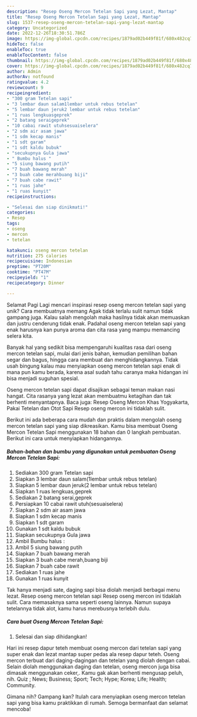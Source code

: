 ```yaml
---
description: "Resep Oseng Mercon Tetelan Sapi yang Lezat, Mantap"
title: "Resep Oseng Mercon Tetelan Sapi yang Lezat, Mantap"
slug: 1537-resep-oseng-mercon-tetelan-sapi-yang-lezat-mantap
category: Uncategorized
date: 2022-12-26T18:30:51.786Z
image: https://img-global.cpcdn.com/recipes/1879ad02b449f81f/680x482cq70/oseng-mercon-tetelan-sapi-foto-resep-utama.jpg
hideToc: false
enableToc: true
enableTocContent: false
thumbnail: https://img-global.cpcdn.com/recipes/1879ad02b449f81f/680x482cq70/oseng-mercon-tetelan-sapi-foto-resep-utama.jpg
cover: https://img-global.cpcdn.com/recipes/1879ad02b449f81f/680x482cq70/oseng-mercon-tetelan-sapi-foto-resep-utama.jpg
author: Admin
authorAv: notfound
ratingvalue: 4.2
reviewcount: 9
recipeingredient:
- "300 gram Tetelan sapi"
- "3 lembar daun salam1lembar untuk rebus tetelan"
- "5 lembar daun jeruk2 lembar untuk rebus tetelan"
- "1 ruas lengkuasgeprek"
- "2 batang seraigeprek"
- "10 cabai rawit utuhsesuaiselera"
- "2 sdm air asam jawa"
- "1 sdm kecap manis"
- "1 sdt garam"
- "1 sdt kaldu bubuk"
- "secukupnya Gula jawa"
- " Bumbu halus "
- "5 siung bawang putih"
- "7 buah bawang merah"
- "3 buah cabe merahbuang biji"
- "7 buah cabe rawit"
- "1 ruas jahe"
- "1 ruas kunyit"
recipeinstructions:

- "Selesai dan siap dinikmati!"
categories:
- Resep
tags:
- oseng
- mercon
- tetelan

katakunci: oseng mercon tetelan 
nutrition: 275 calories
recipecuisine: Indonesian
preptime: "PT20M"
cooktime: "PT47M"
recipeyield: "1"
recipecategory: Dinner

---
```



Selamat Pagi Lagi mencari inspirasi resep oseng mercon tetelan sapi yang unik? Cara membuatnya memang Agak tidak terlalu sulit namun tidak gampang juga. Kalau salah mengolah maka hasilnya tidak akan memuaskan dan justru cenderung tidak enak. Padahal oseng mercon tetelan sapi yang enak harusnya kan punya aroma dan cita rasa yang mampu memancing selera kita.


Banyak hal yang sedikit bisa mempengaruhi kualitas rasa dari oseng mercon tetelan sapi, mulai dari jenis bahan, kemudian pemilihan bahan segar dan bagus, hingga cara membuat dan menghidangkannya. Tidak usah bingung kalau mau menyiapkan oseng mercon tetelan sapi enak di mana pun kamu berada, karena asal sudah tahu caranya maka hidangan ini bisa menjadi suguhan spesial.

Oseng mercon tetelan sapi dapat disajikan sebagai teman makan nasi hangat. Cita rasanya yang lezat akan membuatmu ketagihan dan tak berhenti menyantapnya. Baca juga: Resep Oseng Mercon Khas Yogyakarta, Pakai Tetelan dan Otot Sapi Resep oseng mercon ini tidaklah sulit.


Berikut ini ada beberapa cara mudah dan praktis dalam mengolah oseng mercon tetelan sapi yang siap dikreasikan. Kamu bisa membuat Oseng Mercon Tetelan Sapi menggunakan 18 bahan dan 0 langkah pembuatan. Berikut ini cara untuk menyiapkan hidangannya.

<!--inarticleads1-->

##### Bahan-bahan dan bumbu yang digunakan untuk pembuatan Oseng Mercon Tetelan Sapi:

1. Sediakan 300 gram Tetelan sapi
1. Siapkan 3 lembar daun salam(1lembar untuk rebus tetelan)
1. Siapkan 5 lembar daun jeruk(2 lembar untuk rebus tetelan)
1. Siapkan 1 ruas lengkuas,geprek
1. Sediakan 2 batang serai,geprek
1. Persiapkan 10 cabai rawit utuh(sesuaiselera)
1. Siapkan 2 sdm air asam jawa
1. Siapkan 1 sdm kecap manis
1. Siapkan 1 sdt garam
1. Gunakan 1 sdt kaldu bubuk
1. Siapkan secukupnya Gula jawa
1. Ambil  Bumbu halus :
1. Ambil 5 siung bawang putih
1. Siapkan 7 buah bawang merah
1. Siapkan 3 buah cabe merah,buang biji
1. Siapkan 7 buah cabe rawit
1. Sediakan 1 ruas jahe
1. Gunakan 1 ruas kunyit


Tak hanya menjadi sate, daging sapi bisa diolah menjadi berbagai menu lezat. Resep oseng mercon tetelan sapi Resep oseng mercon ini tidaklah sulit. Cara memasaknya sama seperti oseng lainnya. Namun supaya tetelannya tidak alot, kamu harus merebusnya terlebih dulu. 

<!--inarticleads2-->

##### Cara buat Oseng Mercon Tetelan Sapi:


1. Selesai dan siap dihidangkan!

Hari ini resep dapur teteh membuat oseng mercon dari tetelan sapi yang super enak dan lezat mantap super pedas ala resep dapur teteh. Oseng mercon terbuat dari daging-dagingan dan tetelan yang diolah dengan cabai. Selain diolah menggunakan daging dan tetelan, oseng mercon juga bisa dimasak menggunakan ceker,. Kamu gak akan berhenti mengusap peluh, nih. Quiz ; News; Business; Sport; Tech; Hype; Korea; Life; Health; Community. 

Gimana nih? Gampang kan? Itulah cara menyiapkan oseng mercon tetelan sapi yang bisa kamu praktikkan di rumah. Semoga bermanfaat dan selamat mencoba!
